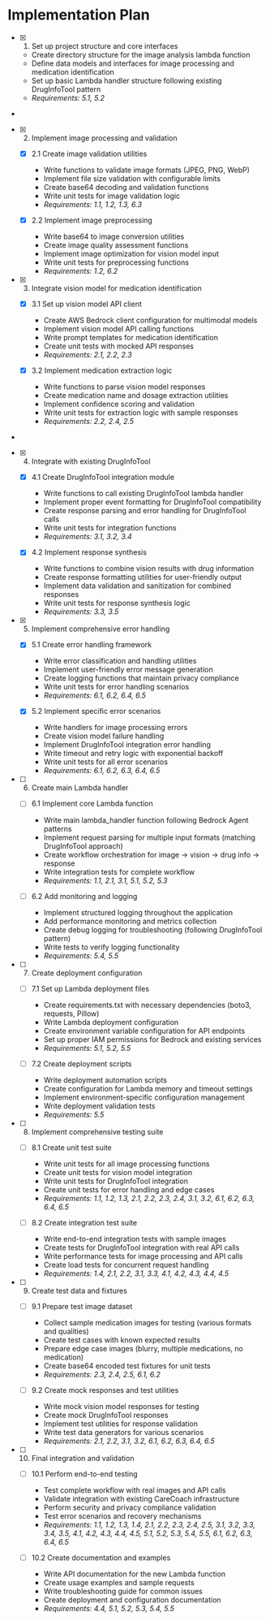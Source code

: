 # Implementation Plan

- [x] 1. Set up project structure and core interfaces





  - Create directory structure for the image analysis lambda function
  - Define data models and interfaces for image processing and medication identification
  - Set up basic Lambda handler structure following existing DrugInfoTool pattern
  - _Requirements: 5.1, 5.2_
-

- [x] 2. Implement image processing and validation




  - [x] 2.1 Create image validation utilities


    - Write functions to validate image formats (JPEG, PNG, WebP)
    - Implement file size validation with configurable limits
    - Create base64 decoding and validation functions
    - Write unit tests for image validation logic
    - _Requirements: 1.1, 1.2, 1.3, 6.3_

  - [x] 2.2 Implement image preprocessing


    - Write base64 to image conversion utilities
    - Create image quality assessment functions
    - Implement image optimization for vision model input
    - Write unit tests for preprocessing functions
    - _Requirements: 1.2, 6.2_

- [x] 3. Integrate vision model for medication identification


  - [x] 3.1 Set up vision model API client


    - Create AWS Bedrock client configuration for multimodal models
    - Implement vision model API calling functions
    - Write prompt templates for medication identification
    - Create unit tests with mocked API responses
    - _Requirements: 2.1, 2.2, 2.3_

  - [x] 3.2 Implement medication extraction logic


    - Write functions to parse vision model responses
    - Create medication name and dosage extraction utilities
    - Implement confidence scoring and validation
    - Write unit tests for extraction logic with sample responses
    - _Requirements: 2.2, 2.4, 2.5_
-

- [x] 4. Integrate with existing DrugInfoTool




  - [x] 4.1 Create DrugInfoTool integration module


    - Write functions to call existing DrugInfoTool lambda handler
    - Implement proper event formatting for DrugInfoTool compatibility
    - Create response parsing and error handling for DrugInfoTool calls
    - Write unit tests for integration functions
    - _Requirements: 3.1, 3.2, 3.4_

  - [x] 4.2 Implement response synthesis


    - Write functions to combine vision results with drug information
    - Create response formatting utilities for user-friendly output
    - Implement data validation and sanitization for combined responses
    - Write unit tests for response synthesis logic
    - _Requirements: 3.3, 3.5_

- [x] 5. Implement comprehensive error handling




  - [x] 5.1 Create error handling framework


    - Write error classification and handling utilities
    - Implement user-friendly error message generation
    - Create logging functions that maintain privacy compliance
    - Write unit tests for error handling scenarios
    - _Requirements: 6.1, 6.2, 6.4, 6.5_

  - [x] 5.2 Implement specific error scenarios


    - Write handlers for image processing errors
    - Create vision model failure handling
    - Implement DrugInfoTool integration error handling
    - Write timeout and retry logic with exponential backoff
    - Write unit tests for all error scenarios
    - _Requirements: 6.1, 6.2, 6.3, 6.4, 6.5_

- [ ] 6. Create main Lambda handler
  - [ ] 6.1 Implement core Lambda function
    - Write main lambda_handler function following Bedrock Agent patterns
    - Implement request parsing for multiple input formats (matching DrugInfoTool approach)
    - Create workflow orchestration for image → vision → drug info → response
    - Write integration tests for complete workflow
    - _Requirements: 1.1, 2.1, 3.1, 5.1, 5.2, 5.3_

  - [ ] 6.2 Add monitoring and logging
    - Implement structured logging throughout the application
    - Add performance monitoring and metrics collection
    - Create debug logging for troubleshooting (following DrugInfoTool pattern)
    - Write tests to verify logging functionality
    - _Requirements: 5.4, 5.5_

- [ ] 7. Create deployment configuration
  - [ ] 7.1 Set up Lambda deployment files
    - Create requirements.txt with necessary dependencies (boto3, requests, Pillow)
    - Write Lambda deployment configuration
    - Create environment variable configuration for API endpoints
    - Set up proper IAM permissions for Bedrock and existing services
    - _Requirements: 5.1, 5.2, 5.5_

  - [ ] 7.2 Create deployment scripts
    - Write deployment automation scripts
    - Create configuration for Lambda memory and timeout settings
    - Implement environment-specific configuration management
    - Write deployment validation tests
    - _Requirements: 5.5_

- [ ] 8. Implement comprehensive testing suite
  - [ ] 8.1 Create unit test suite
    - Write unit tests for all image processing functions
    - Create unit tests for vision model integration
    - Write unit tests for DrugInfoTool integration
    - Create unit tests for error handling and edge cases
    - _Requirements: 1.1, 1.2, 1.3, 2.1, 2.2, 2.3, 2.4, 3.1, 3.2, 6.1, 6.2, 6.3, 6.4, 6.5_

  - [ ] 8.2 Create integration test suite
    - Write end-to-end integration tests with sample images
    - Create tests for DrugInfoTool integration with real API calls
    - Write performance tests for image processing and API calls
    - Create load tests for concurrent request handling
    - _Requirements: 1.4, 2.1, 2.2, 3.1, 3.3, 4.1, 4.2, 4.3, 4.4, 4.5_

- [ ] 9. Create test data and fixtures
  - [ ] 9.1 Prepare test image dataset
    - Collect sample medication images for testing (various formats and qualities)
    - Create test cases with known expected results
    - Prepare edge case images (blurry, multiple medications, no medication)
    - Create base64 encoded test fixtures for unit tests
    - _Requirements: 2.3, 2.4, 2.5, 6.1, 6.2_

  - [ ] 9.2 Create mock responses and test utilities
    - Write mock vision model responses for testing
    - Create mock DrugInfoTool responses
    - Implement test utilities for response validation
    - Write test data generators for various scenarios
    - _Requirements: 2.1, 2.2, 3.1, 3.2, 6.1, 6.2, 6.3, 6.4, 6.5_

- [ ] 10. Final integration and validation
  - [ ] 10.1 Perform end-to-end testing
    - Test complete workflow with real images and API calls
    - Validate integration with existing CareCoach infrastructure
    - Perform security and privacy compliance validation
    - Test error scenarios and recovery mechanisms
    - _Requirements: 1.1, 1.2, 1.3, 1.4, 2.1, 2.2, 2.3, 2.4, 2.5, 3.1, 3.2, 3.3, 3.4, 3.5, 4.1, 4.2, 4.3, 4.4, 4.5, 5.1, 5.2, 5.3, 5.4, 5.5, 6.1, 6.2, 6.3, 6.4, 6.5_

  - [ ] 10.2 Create documentation and examples
    - Write API documentation for the new Lambda function
    - Create usage examples and sample requests
    - Write troubleshooting guide for common issues
    - Create deployment and configuration documentation
    - _Requirements: 4.4, 5.1, 5.2, 5.3, 5.4, 5.5_